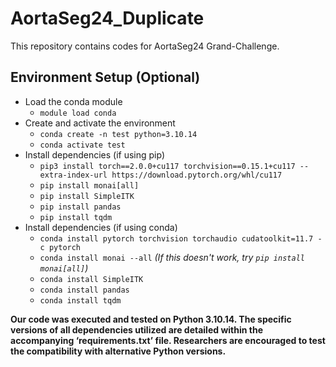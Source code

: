 # AortaSeg24_Duplicate
This repository contains codes for AortaSeg24 Grand-Challenge.  

## Environment Setup (Optional)
- Load the conda module
  - ```module load conda```
- Create and activate the environment
  - ```conda create -n test python=3.10.14```
  - ```conda activate test```
- Install dependencies (if using pip)
  - ```pip3 install torch==2.0.0+cu117 torchvision==0.15.1+cu117 --extra-index-url https://download.pytorch.org/whl/cu117```
  - ```pip install monai[all]```
  - ```pip install SimpleITK```
  - ```pip install pandas```
  - ```pip install tqdm```
- Install dependencies (if using conda)
  - ```conda install pytorch torchvision torchaudio cudatoolkit=11.7 -c pytorch```
  - ```conda install monai --all``` _(If this doesn't work, try ```pip install monai[all]```)_
  - ```conda install SimpleITK```
  - ```conda install pandas```
  - ```conda install tqdm```
    
**Our code was executed and tested on Python 3.10.14. The specific versions of all dependencies utilized are detailed within the accompanying ‘requirements.txt’ file. Researchers are encouraged to test the compatibility with alternative Python versions.**

  
